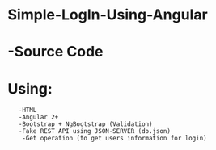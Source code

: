 # Simple-LogIn-Using-Angular
  # -Source Code
   # Using:
       -HTML
       -Angular 2+
       -Bootstrap + NgBootstrap (Validation)
       -Fake REST API using JSON-SERVER (db.json)
        -Get operation (to get users information for login)
